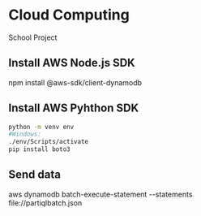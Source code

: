# Cloud Computing
School Project

## Install AWS Node.js SDK
npm install @aws-sdk/client-dynamodb

## Install AWS Pyhthon SDK

```bash
python -m venv env
#Windows:
./env/Scripts/activate
pip install boto3
```

## Send data

aws dynamodb batch-execute-statement --statements file://partiqlbatch.json